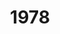 ---
title: '1978'
indice: 0.2984011474915811
countries:
- title: Austria
  code: AUT
  indice: 0.2909560706158516
- title: Denmark
  code: DNK
  indice: 0.36405728166723234
- title: Finland
  code: FIN
  indice: 0.2863223293453542
- title: France
  code: FRA
  indice: 0.3623577514428255
- title: Korea
  code: KOR
  indice: 0.22577434011077785
- title: Netherlands
  code: NLD
  indice: 0.3590124582255608
- title: New Zealand
  code: NZL
  indice: 0.3097594805031051
- title: Norway
  code: NOR
  indice: 0.3266492954277343
- title: China
  code: CHN
  indice: 0.16072132008578804
---